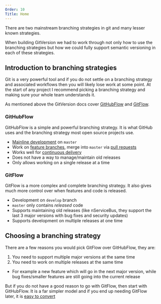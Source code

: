```yaml
---
Order: 10
Title: Home
---
```


There are two mainstream branching strategies in git and many lesser known
strategies.

When building GitVersion we had to work through not only how to use the
branching strategies but how we could fully support semantic versioning in each
of these strategies.

## Introduction to branching strategies

Git is a very powerful tool and if you do not settle on a branching strategy and
associated workflows then you will likely lose work at some point. At the start
of any project I recommend picking a branching strategy and making sure your
whole team understands it.

As mentioned above the GitVersion docs cover [GitHubFlow](githubflow) and
[GitFlow](gitflow).

### GitHubFlow

GitHubFlow is a simple and powerful branching strategy. It is what GitHub uses
and the branching strategy most open source projects use.

 - [Mainline development](../reference/versioning-modes/mainline-development) on `master`
 - Work on [feature branches](../reference/feature-branches), merge into
`master` via [pull requests](../reference/pull-requests)
 - Works well for [continuous delivery](../reference/versioning-modes/continuous-delivery)
 - Does not have a way to manage/maintain old releases
 - Only allows working on a single release at a time

### GitFlow

GitFlow is a more complex and complete branching strategy. It also gives much
more control over when features and code is released.

- Development on `develop` branch
- `master` only contains *released* code
- Supports maintaining old releases (like nServiceBus, they support the last 3
major versions with bug fixes and security updates)
- Supports development on multiple releases at one time

## Choosing a branching strategy

There are a few reasons you would pick GitFlow over GitHubFlow, they are:

1. You need to support multiple major versions at the same time
1. You need to work on multiple releases at the same time

- For example a new feature which will go in the next major version, while bug
fixes/smaller features are still going into the current release

But if you do not have a good reason to go with GitFlow, then start with
GitHubFlow. It is a far simpler model and if you end up needing GitFlow later,
it is [easy to convert](converting-to-gitflow)

